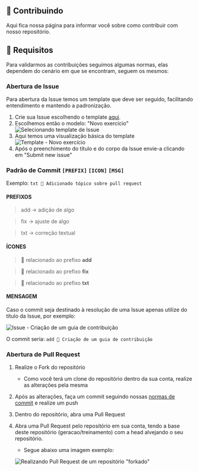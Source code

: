 ## 🤝 Contribuindo
Aqui fica nossa página para informar você sobre como contribuir com nosso repositório.

## 📝 Requisitos
Para validarmos as contribuições seguimos algumas normas, elas dependem do cenário em que se encontram, seguem os mesmos:

### Abertura de Issue
Para abertura da Issue temos um template que deve ser seguido, facilitando entendimento e mantendo a padronização.

1. Crie sua Issue escolhendo o template [aqui](https://github.com/geracao/treinamento/issues/new/choose).
2. Escolhemos então o modelo: "Novo exercício"
    ![Selecionando template de Issue](./assets/img/issue-template-selecionar.png)
3. Aqui temos uma visualização básica do template </br>
    ![Template - Novo exercício](./assets/img/issue-template-novo-exercicio.png)
4. Após o preenchimento do título e do corpo da Issue envie-a clicando em "Submit new issue"

### Padrão de Commit `[PREFIX]` `[ICON]` `[MSG]`

Exemplo: `txt 📝 Adicionado tópico sobre pull request`

#### PREFIXOS
> add → adição de algo

> fix → ajuste de algo

> txt → correção textual

#### ÍCONES
> 🚀 relacionado ao prefixo **add**

> 🔧 relacionado ao prefixo **fix**

> 📝 relacionado ao prefixo **txt**


#### MENSAGEM
Caso o commit seja destinado à resolução de uma Issue apenas utilize do título da Issue, por exemplo:

![Issue - Criação de um guia de contribuição](./assets/img/issue-criacao-guia-contribuicao.png) 

O commit seria: `add 🚀 Criação de um guia de contribuição`

### Abertura de Pull Request

1. Realize o Fork do repositório
    - Como você terá um clone do repositório dentro da sua conta, realize as alterações pela mesma
    
2. Após as alterações, faça um commit seguindo nossas [normas de commit](./CONTRIBUTION.md#realização-do-commit) e realize um push

3. Dentro do repositório, abra uma Pull Request

4. Abra uma Pull Request pelo repositório em sua conta, tendo a base deste repositório (geracao/treinamento) com a head alvejando o seu repositório.
    - Segue abaixo uma imagem exemplo:
    
    ![Realizando Pull Request de um repositório "forkado"](./assets/img/pull-request-branches-comparar.png)
